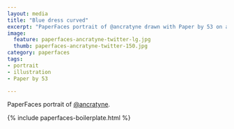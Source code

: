 ```yaml
---
layout: media
title: "Blue dress curved"
excerpt: "PaperFaces portrait of @ancratyne drawn with Paper by 53 on an iPad."
image: 
  feature: paperfaces-ancratyne-twitter-lg.jpg
  thumb: paperfaces-ancratyne-twitter-150.jpg
category: paperfaces
tags: 
- portrait
- illustration
- Paper by 53

---
```


PaperFaces portrait of [@ancratyne](http://twitter.com/ancratyne).

{% include paperfaces-boilerplate.html %}